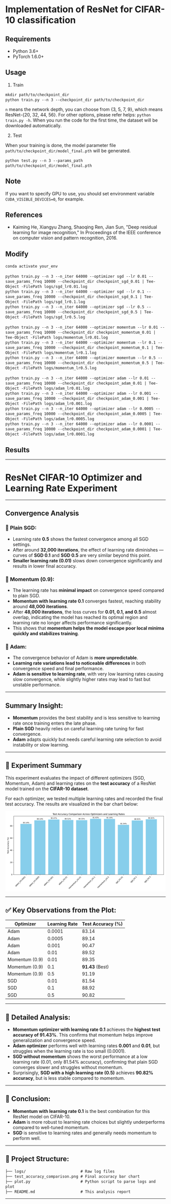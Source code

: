 # Implementation of ResNet for CIFAR-10 classification

## Requirements
- Python 3.6+
- PyTorch 1.6.0+

## Usage
1. Train

```
mkdir path/to/checkpoint_dir
python train.py --n 3 --checkpoint_dir path/to/checkpoint_dir
```
`n` means the network depth, you can choose from {3, 5, 7, 9}, which means ResNet-{20, 32, 44, 56}.
For other options, please refer helps: `python train.py -h`.
When you run the code for the first time, the dataset will be downloaded automatically.

2. Test

When your training is done, the model parameter file `path/to/checkpoint_dir/model_final.pth` will be generated.
```
python test.py --n 3 --params_path path/to/checkpoint_dir/model_final.pth
```

## Note
If you want to specify GPU to use, you should set environment variable `CUDA_VISIBLE_DEVICES=0`, for example.

## References
- Kaiming He, Xiangyu Zhang, Shaoqing Ren, Jian Sun, "Deep residual learning for image recognition," In Proceedings of the IEEE conference on computer vision and pattern recognition, 2016.

## Modify
```
conda activate your_env

python train.py --n 3 --n_iter 64000 --optimizer sgd --lr 0.01 --save_params_freq 10000 --checkpoint_dir checkpoint_sgd_0.01 | Tee-Object -FilePath logs/sgd_lr0.01.log
python train.py --n 3 --n_iter 64000 --optimizer sgd --lr 0.1 --save_params_freq 10000 --checkpoint_dir checkpoint_sgd_0.1 | Tee-Object -FilePath logs/sgd_lr0.1.log
python train.py --n 3 --n_iter 64000 --optimizer sgd --lr 0.5 --save_params_freq 10000 --checkpoint_dir checkpoint_sgd_0.5 | Tee-Object -FilePath logs/sgd_lr0.5.log

python train.py --n 3 --n_iter 64000 --optimizer momentum --lr 0.01 --save_params_freq 10000 --checkpoint_dir checkpoint_momentum_0.01 | Tee-Object -FilePath logs/momentum_lr0.01.log
python train.py --n 3 --n_iter 64000 --optimizer momentum --lr 0.1 --save_params_freq 10000 --checkpoint_dir checkpoint_momentum_0.1 | Tee-Object -FilePath logs/momentum_lr0.1.log
python train.py --n 3 --n_iter 64000 --optimizer momentum --lr 0.5 --save_params_freq 10000 --checkpoint_dir checkpoint_momentum_0.5 | Tee-Object -FilePath logs/momentum_lr0.5.log

python train.py --n 3 --n_iter 64000 --optimizer adam --lr 0.01 --save_params_freq 10000 --checkpoint_dir checkpoint_adam_0.01 | Tee-Object -FilePath logs/adam_lr0.01.log
python train.py --n 3 --n_iter 64000 --optimizer adam --lr 0.001 --save_params_freq 10000 --checkpoint_dir checkpoint_adam_0.001 | Tee-Object -FilePath logs/adam_lr0.001.log
python train.py --n 3 --n_iter 64000 --optimizer adam --lr 0.0005 --save_params_freq 10000 --checkpoint_dir checkpoint_adam_0.0005 | Tee-Object -FilePath logs/adam_lr0.0005.log
python train.py --n 3 --n_iter 64000 --optimizer adam --lr 0.0001 --save_params_freq 10000 --checkpoint_dir checkpoint_adam_0.0001 | Tee-Object -FilePath logs/adam_lr0.0001.log
```

## Results

---

# ResNet CIFAR-10 Optimizer and Learning Rate Experiment

---

## **Convergence Analysis**

### 🔹 **Plain SGD**:
- Learning rate **0.5** shows the fastest convergence among all SGD settings.
- After around **32,000 iterations**, the effect of learning rate diminishes — curves of **SGD 0.1** and **SGD 0.5** are very similar beyond this point.
- **Smaller learning rate (0.01)** slows down convergence significantly and results in lower final accuracy.

### 🔹 **Momentum (0.9)**:
- The learning rate has **minimal impact** on convergence speed compared to plain SGD.
- **Momentum with learning rate 0.1** converges fastest, reaching stability around **48,000 iterations**.
- After **48,000 iterations**, the loss curves for **0.01, 0.1, and 0.5** almost overlap, indicating the model has reached its optimal region and learning rate no longer affects performance significantly.
- This shows that **momentum helps the model escape poor local minima quickly and stabilizes training**.

### 🔹 **Adam**:
- The convergence behavior of Adam is **more unpredictable**.
- **Learning rate variations lead to noticeable differences** in both convergence speed and final performance.
- **Adam is sensitive to learning rate**, with very low learning rates causing slow convergence, while slightly higher rates may lead to fast but unstable performance.

---

## **Summary Insight**:
- **Momentum** provides the best stability and is less sensitive to learning rate once training enters the late phase.
- **Plain SGD** heavily relies on careful learning rate tuning for fast convergence.
- **Adam** adapts quickly but needs careful learning rate selection to avoid instability or slow learning.

---

## 🔎 Experiment Summary
This experiment evaluates the impact of different optimizers (SGD, Momentum, Adam) and learning rates on the **test accuracy** of a ResNet model trained on the **CIFAR-10 dataset**.

For each optimizer, we tested multiple learning rates and recorded the final test accuracy. The results are visualized in the bar chart below:

![Test Accuracy Comparison](test_accuracy_comparison.png)

---

## ✅ Key Observations from the Plot:
| Optimizer         | Learning Rate | Test Accuracy (%) |
|-------------------|-------------|-------------------|
| Adam              | 0.0001      | 83.14             |
| Adam              | 0.0005      | 89.14             |
| Adam              | 0.001       | 90.47             |
| Adam              | 0.01        | 89.52             |
| Momentum (0.9)    | 0.01        | 89.35             |
| Momentum (0.9)    | 0.1         | **91.43** (Best)  |
| Momentum (0.9)    | 0.5         | 91.19             |
| SGD               | 0.01        | 81.54             |
| SGD               | 0.1         | 88.92             |
| SGD               | 0.5         | 90.82             |

---

## 📝 Detailed Analysis:
- **Momentum optimizer with learning rate 0.1** achieves the **highest test accuracy of 91.43%**. This confirms that momentum helps improve generalization and convergence speed.
- **Adam optimizer** performs well with learning rates **0.001** and **0.01**, but struggles when the learning rate is too small (0.0001).
- **SGD without momentum** shows the worst performance at a low learning rate (0.01, only 81.54% accuracy), confirming that plain SGD converges slower and struggles without momentum.
- Surprisingly, **SGD with a high learning rate (0.5)** achieves **90.82% accuracy**, but is less stable compared to momentum.

---

## 🔔 Conclusion:
- **Momentum with learning rate 0.1** is the best combination for this ResNet model on CIFAR-10.
- **Adam** is more robust to learning rate choices but slightly underperforms compared to well-tuned momentum.
- **SGD** is sensitive to learning rates and generally needs momentum to perform well.

---

## 📂 Project Structure:
```
├── logs/                        # Raw log files
├── test_accuracy_comparison.png # Final accuracy bar chart
├── plot.py                      # Python script to parse logs and plot
├── README.md                    # This analysis report
```

---

